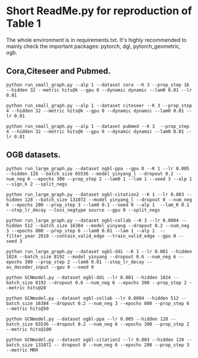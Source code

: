 # Short ReadMe.py for reproduction of Table 1
The whole environment is in requirements.txt. It's highly recommended to mainly check the important packages: pytorch, dgl, pytorch_geometric, ogb.
## Cora,Citeseer and Pubmed.
```python run_small_graph.py --alp 1 --dataset cora --K 3 --prop_step 16 --hidden 32 --metric hits@k --gpu 0 --dynamic dynamic --lam0 0.01 --lr 0.01```

```python run_small_graph.py --alp 1 --dataset citeseer --K 3 --prop_step 4 --hidden 32 --metric hits@k --gpu 0 --dynamic dynamic --lam0 0.01 --lr 0.01```

```python run_small_graph.py --alp 1 --dataset pubmed --K 3  --prop_step 4 --hidden 32 --metric hits@k --gpu 0 --dynamic dynamic --lam0 0.01 --lr 0.01```
## OGB datasets.
```python run_large_graph.py --dataset ogbl-ppa --gpu 0 --K 1 --lr 0.005 --hidden 128 --batch_size 65536 --model yinyang_l --dropout 0.2 --num_neg 6 --epochs 300 --prop_step 2 --lam0 1 --lam 1 --seed 3 --alp 1  --sign_k 2 --split_negs``` 

```python run_large_graph.py --dataset ogbl-citation2 --K 1 --lr 0.003 --hidden 128 --batch_size 131072 --model yinyang_l --dropout 0 --num_neg 6 --epochs 200 --prop_step 3 --lam0 0.1 --seed 0 --alp 1  --lam_K 0.1 --step_lr_decay --loss_negtype source --gpu 0 --split_negs ```

```python run_large_graph.py --dataset ogbl-collab --K 3 --lr 0.0004 --hidden 512 --batch_size 16384 --model yinyang --dropout 0.2 --num_neg 3 --epochs 800 --prop_step 6 --lam0 0.01 --lam 1 --alp 1  --filter_year 2010 --contain_valid_edge --train_valid_edge --gpu 0 --seed 3``` 

```python run_large_graph.py --dataset ogbl-ddi --K 1 --lr 0.001 --hidden 1024 --batch_size 8192 --model yinyang --dropout 0.6 --num_neg 6 --epochs 300 --prop_step 2 --lam0 0.01 --step_lr_decay --as_decoder_input --gpu 0 --seed 9 ``` 

```python GCNmodel.py --dataset ogbl-ddi --lr 0.001 --hidden 1024 --batch_size 8192 --dropout 0.6 --num_neg 6 --epochs 300 --prop_step 2 --metric hits@20```

```python GCNmodel.py --dataset ogbl-collab --lr 0.0004 --hidden 512 --batch_size 16384 --dropout 0.2 --num_neg 3 --epochs 800 --prop_step 6 --metric hits@50```

```python GCNmodel.py --dataset ogbl-ppa --lr 0.005 --hidden 128 --batch_size 65536 --dropout 0.2 --num_neg 6 --epochs 300 --prop_step 2 --metric hits@100```

```python GCNmodel.py --dataset ogbl-citation2 --lr 0.003 --hidden 128 --batch_size 131072 -- dropout 0 --num_neg 6 --epochs 200 --prop_step 3 --metric MRR```
